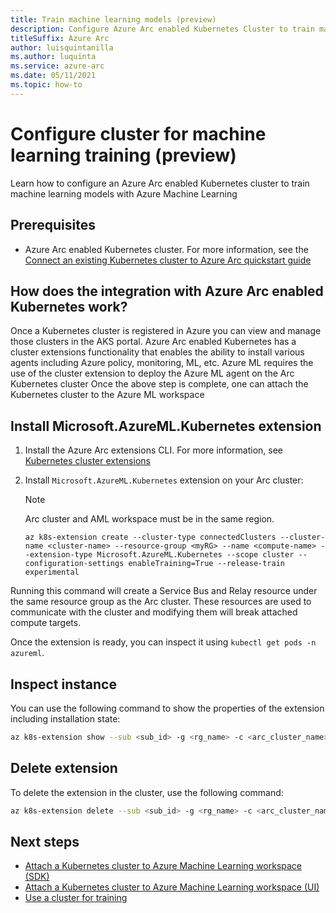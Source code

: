 ```yaml
---
title: Train machine learning models (preview)
description: Configure Azure Arc enabled Kubernetes Cluster to train machine learning models with Azure Machine Learning\
titleSuffix: Azure Arc
author: luisquintanilla
ms.author: luquinta
ms.service: azure-arc 
ms.date: 05/11/2021
ms.topic: how-to 
---
```


# Configure cluster for machine learning training (preview)

Learn how to configure an Azure Arc enabled Kubernetes cluster to train machine learning models with Azure Machine Learning

## Prerequisites

- Azure Arc enabled Kubernetes cluster. For more information, see the [Connect an existing Kubernetes cluster to Azure Arc quickstart guide](quickstart-connect-cluster.md)

## How does the integration with Azure Arc enabled Kubernetes work?

Once a Kubernetes cluster is registered in Azure you can view and manage those clusters in the AKS portal.
Azure Arc enabled Kubernetes has a cluster extensions functionality that enables the ability to install various agents including Azure policy, monitoring, ML, etc.
Azure ML requires the use of the cluster extension to deploy the Azure ML agent on the Arc Kubernetes cluster
Once the above step is complete, one can attach the Kubernetes cluster to the Azure ML workspace

## Install Microsoft.AzureML.Kubernetes extension

1. Install the Azure Arc extensions CLI. For more information, see [Kubernetes cluster extensions](extensions.md)
1. Install `Microsoft.AzureML.Kubernetes` extension on your Arc cluster:

    > [!NOTE]
    > Arc cluster and AML workspace must be in the same region.
    
    ```azurecli
    az k8s-extension create --cluster-type connectedClusters --cluster-name <cluster-name> --resource-group <myRG> --name <compute-name> --extension-type Microsoft.AzureML.Kubernetes --scope cluster --configuration-settings enableTraining=True --release-train experimental
    ```

Running this command will create a Service Bus and Relay resource under the same resource group as the Arc cluster.  These resources are used to communicate with the cluster and modifying them will break attached compute targets.

Once the extension is ready, you can inspect it using `kubectl get pods -n azureml`.

## Inspect instance

You can use the following command to show the properties of the extension including installation state:

```bash
az k8s-extension show --sub <sub_id> -g <rg_name> -c <arc_cluster_name> --cluster-type connectedclusters -n azureml-kubernetes-connector
```

## Delete extension

To delete the extension in the cluster, use the following command:

```bash
az k8s-extension delete --sub <sub_id> -g <rg_name> -c <arc_cluster_name> --cluster-type connectedclusters -n azureml-kubernetes-connector
```

## Next steps

- [Attach a Kubernetes cluster to Azure Machine Learning workspace (SDK)](/machine-learning/how-to-attach-compute-targets.md)
- [Attach a Kubernetes cluster to Azure Machine Learning workspace (UI)](/machine-learning/how-to-attach-compute-studio.md)
- [Use a cluster for training](/machine-learning/how-to-set-up-training-targets.md)